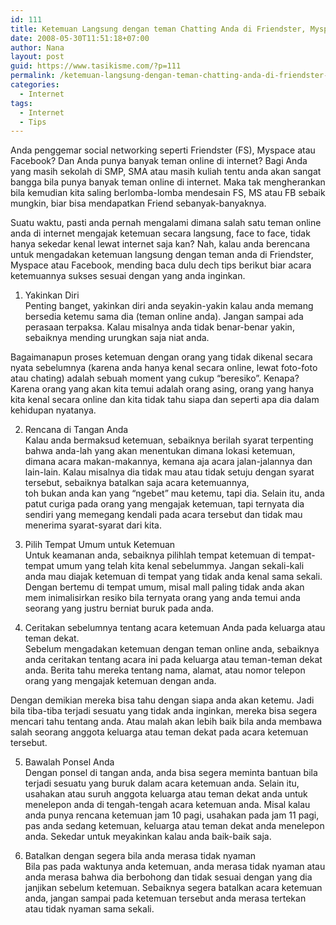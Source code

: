 ```yaml
---
id: 111
title: Ketemuan Langsung dengan teman Chatting Anda di Friendster, Myspace atau Facebook
date: 2008-05-30T11:51:18+07:00
author: Nana
layout: post
guid: https://www.tasikisme.com/?p=111
permalink: /ketemuan-langsung-dengan-teman-chatting-anda-di-friendster-myspace-atau-facebook/
categories:
  - Internet
tags:
  - Internet
  - Tips
---
```

Anda penggemar social networking seperti Friendster (FS), Myspace atau Facebook? Dan Anda punya banyak teman online di internet? Bagi Anda yang masih sekolah di SMP, SMA atau masih kuliah tentu anda akan sangat bangga bila punya banyak teman online di internet. Maka tak mengherankan bila kemudian kita saling berlomba-lomba mendesain FS, MS atau FB sebaik mungkin, biar bisa mendapatkan Friend sebanyak-banyaknya.

Suatu waktu, pasti anda pernah mengalami dimana salah satu teman online anda di internet mengajak ketemuan secara langsung, face to face, tidak hanya sekedar kenal lewat internet saja kan? Nah, kalau anda berencana untuk mengadakan ketemuan langsung dengan teman anda di Friendster, Myspace atau Facebook, mending baca dulu dech tips berikut biar acara ketemuannya sukses sesuai dengan yang anda inginkan.

1. Yakinkan Diri  
Penting banget, yakinkan diri anda seyakin-yakin kalau anda memang bersedia ketemu sama dia (teman online anda). Jangan sampai ada perasaan terpaksa. Kalau misalnya anda tidak benar-benar yakin, sebaiknya mending urungkan saja niat anda.

Bagaimanapun proses ketemuan dengan orang yang tidak dikenal secara nyata sebelumnya (karena anda hanya kenal secara online, lewat foto-foto atau chating) adalah sebuah moment yang cukup “beresiko”. Kenapa? Karena orang yang akan kita temui adalah orang asing, orang yang hanya kita kenal secara online dan kita tidak tahu siapa dan seperti apa dia dalam kehidupan nyatanya.

2. Rencana di Tangan Anda  
Kalau anda bermaksud ketemuan, sebaiknya berilah syarat terpenting bahwa anda-lah yang akan menentukan dimana lokasi ketemuan, dimana acara makan-makannya, kemana aja acara jalan-jalannya dan lain-lain. Kalau misalnya dia tidak mau atau tidak setuju dengan syarat tersebut, sebaiknya batalkan saja acara ketemuannya,  
toh bukan anda kan yang “ngebet” mau ketemu, tapi dia. Selain itu, anda patut curiga pada orang yang mengajak ketemuan, tapi ternyata dia sendiri yang memegang kendali pada acara tersebut dan tidak mau menerima syarat-syarat dari kita.

3. Pilih Tempat Umum untuk Ketemuan  
Untuk keamanan anda, sebaiknya pilihlah tempat ketemuan di tempat-tempat umum yang telah kita kenal sebelummya. Jangan sekali-kali anda mau diajak ketemuan di tempat yang tidak anda kenal sama sekali. Dengan bertemu di tempat umum, misal mall paling tidak anda akan mem inimalisirkan resiko bila ternyata orang yang anda temui anda seorang yang justru berniat buruk pada anda.

4. Ceritakan sebelumnya tentang acara ketemuan Anda pada keluarga atau teman dekat.  
Sebelum mengadakan ketemuan dengan teman online anda, sebaiknya anda ceritakan tentang acara ini pada keluarga atau teman-teman dekat anda. Berita tahu mereka tentang nama, alamat, atau nomor telepon orang yang mengajak ketemuan dengan anda.

Dengan demikian mereka bisa tahu dengan siapa anda akan ketemu. Jadi bila tiba-tiba terjadi sesuatu yang tidak anda inginkan, mereka bisa segera mencari tahu tentang anda. Atau malah akan lebih baik bila anda membawa salah seorang anggota keluarga atau teman dekat pada acara ketemuan tersebut.

5. Bawalah Ponsel Anda  
Dengan ponsel di tangan anda, anda bisa segera meminta bantuan bila terjadi sesuatu yang buruk dalam acara ketemuan anda. Selain itu, usahakan atau suruh anggota keluarga atau teman dekat anda untuk menelepon anda di tengah-tengah acara ketemuan anda. Misal kalau anda punya rencana ketemuan jam 10 pagi, usahakan pada jam 11 pagi, pas anda sedang ketemuan, keluarga atau teman dekat anda menelepon anda. Sekedar untuk meyakinkan kalau anda baik-baik saja.

6. Batalkan dengan segera bila anda merasa tidak nyaman  
Bila pas pada waktunya anda ketemuan, anda merasa tidak nyaman atau anda merasa bahwa dia berbohong dan tidak sesuai dengan yang dia janjikan sebelum ketemuan. Sebaiknya segera batalkan acara ketemuan anda, jangan sampai pada ketemuan tersebut anda merasa tertekan atau tidak nyaman sama sekali.